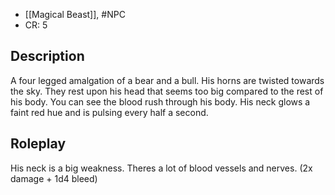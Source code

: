 - [[Magical Beast]], #NPC 
- CR: 5 
## Description
A four legged amalgation of a bear and a bull.
His horns are twisted towards the sky. They rest upon his head that seems too big compared to the rest of his body. You can see the blood rush through his body. His neck glows a faint red hue and is pulsing every half a second.
## Roleplay
His neck is a big weakness. Theres a lot of blood vessels and nerves. (2x damage + 1d4 bleed)